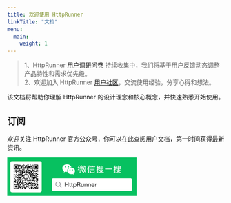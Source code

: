 ```yaml
---
title: 欢迎使用 HttpRunner
linkTitle: "文档"
menu:
  main:
    weight: 1
---
```


> 1、HttpRunner [用户调研问卷][survey] 持续收集中，我们将基于用户反馈动态调整产品特性和需求优先级。<br/>
> 2、欢迎加入 HttpRunner [用户社区][discussions]，交流使用经验，分享心得和想法。

该文档将帮助你理解 HttpRunner 的设计理念和核心概念，并快速熟悉开始使用。

## 订阅

欢迎关注 HttpRunner 官方公众号，你可以在此查阅用户文档，第一时间获得最新资讯。

<img src="/image/qrcode.png" alt="HttpRunner" width="300">

[survey]: https://wj.qq.com/s2/9699514/0d19/
[discussions]: https://github.com/httprunner/httprunner/discussions
